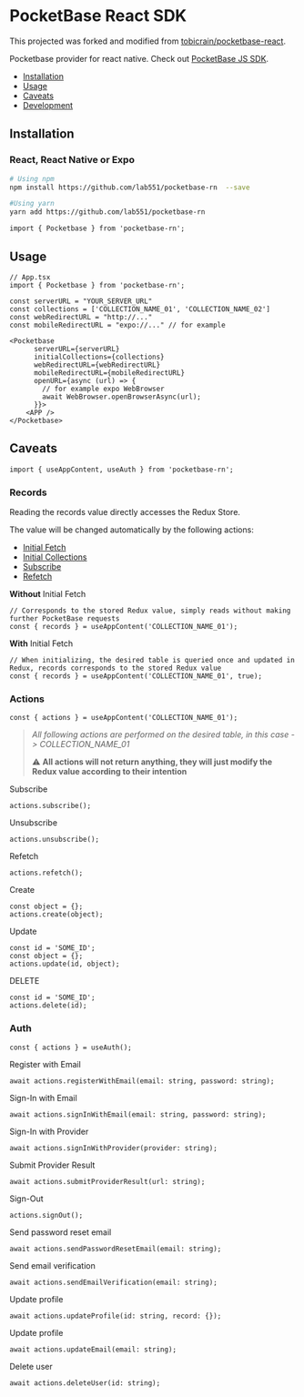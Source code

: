# PocketBase React SDK

This projected was forked and modified from [tobicrain/pocketbase-react](https://github.com/tobicrain/pocketbase-react). 

Pocketbase provider for react native. Check out [PocketBase JS SDK](https://github.com/pocketbase/js-sdk).

- [Installation](#installation)
- [Usage](#usage)
- [Caveats](#caveats)
- [Development](#development)

## Installation

### React, React Native or Expo

```sh
# Using npm
npm install https://github.com/lab551/pocketbase-rn  --save

#Using yarn
yarn add https://github.com/lab551/pocketbase-rn
```

```tsx
import { Pocketbase } from 'pocketbase-rn';
```


## Usage

```tsx
// App.tsx
import { Pocketbase } from 'pocketbase-rn';

const serverURL = "YOUR_SERVER_URL"
const collections = ['COLLECTION_NAME_01', 'COLLECTION_NAME_02']
const webRedirectURL = "http://..."
const mobileRedirectURL = "expo://..." // for example

<Pocketbase
      serverURL={serverURL}
      initialCollections={collections}
      webRedirectURL={webRedirectURL}
      mobileRedirectURL={mobileRedirectURL}
      openURL={async (url) => {
        // for example expo WebBrowser
        await WebBrowser.openBrowserAsync(url);
      }}>
    <APP />
</Pocketbase>
```

## Caveats

```tsx
import { useAppContent, useAuth } from 'pocketbase-rn';
```

### Records

Reading the records value directly accesses the Redux Store.

The value will be changed automatically by the following actions:

- [Initial Fetch](#initialfetch)
- [Initial Collections](#usage)
- [Subscribe](#subscribe)
- [Refetch](#refetch)

**Without** Initial Fetch

```tsx
// Corresponds to the stored Redux value, simply reads without making further PocketBase requests
const { records } = useAppContent('COLLECTION_NAME_01');
```

**With** Initial Fetch <a name="initialfetch"></a>

```tsx
// When initializing, the desired table is queried once and updated in Redux, records corresponds to the stored Redux value
const { records } = useAppContent('COLLECTION_NAME_01', true);
```

### Actions

```tsx
const { actions } = useAppContent('COLLECTION_NAME_01');
```

> _All following actions are performed on the desired table, in this case -> COLLECTION_NAME_01_
>
> ⚠️ **All actions will not return anything, they will just modify the Redux value according to their intention**

Subscribe <a name="subscribe"></a>

```tsx
actions.subscribe();
```

Unsubscribe

```tsx
actions.unsubscribe();
```

Refetch <a name="refetch"></a>

```tsx
actions.refetch();
```

Create

```tsx
const object = {};
actions.create(object);
```

Update

```tsx
const id = 'SOME_ID';
const object = {};
actions.update(id, object);
```

DELETE

```tsx
const id = 'SOME_ID';
actions.delete(id);
```

### Auth

```tsx
const { actions } = useAuth();
```

Register with Email <a name="subscribe"></a>

```tsx
await actions.registerWithEmail(email: string, password: string);
```

Sign-In with Email

```tsx
await actions.signInWithEmail(email: string, password: string);
```

Sign-In with Provider

```tsx
await actions.signInWithProvider(provider: string);
```

Submit Provider Result

```tsx
await actions.submitProviderResult(url: string);
```

Sign-Out

```tsx
actions.signOut();
```

Send password reset email

```tsx
await actions.sendPasswordResetEmail(email: string);
```

Send email verification

```tsx
await actions.sendEmailVerification(email: string);
```

Update profile

```tsx
await actions.updateProfile(id: string, record: {});
```

Update profile

```tsx
await actions.updateEmail(email: string);
```

Delete user

```tsx
await actions.deleteUser(id: string);
```
